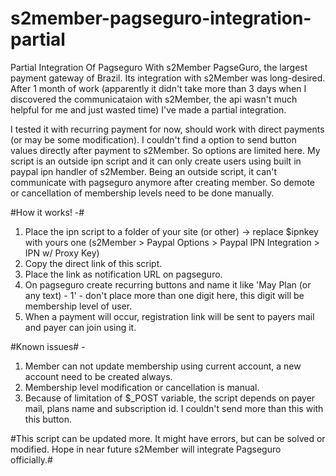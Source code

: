 # s2member-pagseguro-integration-partial
Partial Integration Of Pagseguro With s2Member
PagseGuro, the largest payment gateway of Brazil. Its integration with s2Member was long-desired. After 1 month of work (apparently it didn't take more than 3 days when I discovered the communicataion with s2Member, the api wasn't much helpful for me and just wasted time) I've made a partial integration.

I tested it with recurring payment for now, should work with direct payments (or may be some modification). I couldn't find a option to send button values directly after payment to s2Member. So options are limited here. My script is an outside ipn script and it can only create users using built in paypal ipn handler of s2Member. Being an outside script, it can't communicate with pagseguro anymore after creating member. So demote or cancellation of membership levels need to be done manually.

#How it works! -#

1. Place the ipn script to a folder of your site (or other) -> replace $ipnkey with yours one (s2Member > Paypal Options > Paypal IPN Integration > IPN w/ Proxy Key)
2. Copy the direct link of this script.
3. Place the link as notification URL on pagseguro.
4. On pagseguro create recurring buttons and name it like 'May Plan (or any text) - 1' - don't place more than one digit here, this digit will be membership level of user.
5. When a payment will occur, registration link will be sent to payers mail and payer can join using it. 


#Known issues# - 
1. Member can not update membership using current account, a new account need to be created always.
2. Membership level modification or cancellation is manual.
3. Because of limitation of $_POST variable, the script depends on payer mail, plans name and subscription id. I couldn't send more than this with this button.


#This script can be updated more. It might have errors, but can be solved or modified. Hope in near future s2Member will integrate Pagseguro officially.#
